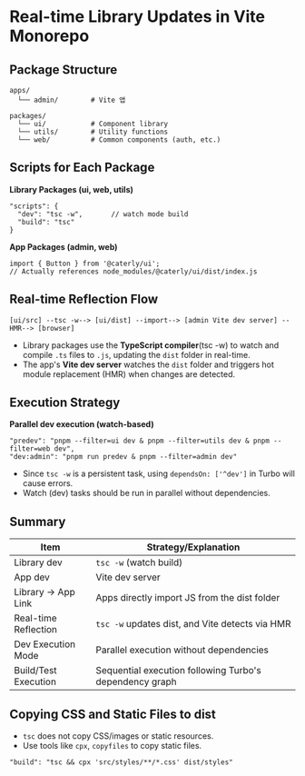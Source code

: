# Real-time Library Updates in Vite Monorepo

## Package Structure

```
apps/
  └── admin/        # Vite 앱

packages/
  └── ui/           # Component library
  └── utils/        # Utility functions
  └── web/          # Common components (auth, etc.)

```

## Scripts for Each Package

**Library Packages (ui, web, utils)**

```
"scripts": {
  "dev": "tsc -w",       // watch mode build
  "build": "tsc"
}
```

**App Packages (admin, web)**

```
import { Button } from '@caterly/ui';
// Actually references node_modules/@caterly/ui/dist/index.js
```

## Real-time Reflection Flow

`[ui/src] --tsc -w--> [ui/dist] --import--> [admin Vite dev server] --HMR--> [browser]`

- Library packages use the **TypeScript compiler**(tsc -w) to watch and compile `.ts` files to `.js`, updating the `dist` folder in real-time.
- The app's **Vite dev server** watches the `dist` folder and triggers hot module replacement (HMR) when changes are detected.

## Execution Strategy

**Parallel dev execution (watch-based)**

```
"predev": "pnpm --filter=ui dev & pnpm --filter=utils dev & pnpm --filter=web dev",
"dev:admin": "pnpm run predev & pnpm --filter=admin dev"
```

- Since `tsc -w` is a persistent task, using `dependsOn: ['^dev']` in Turbo will cause errors.
- Watch (dev) tasks should be run in parallel without dependencies.

## Summary

| Item                 | Strategy/Explanation                                    |
| -------------------- | ------------------------------------------------------- |
| Library dev          | `tsc -w` (watch build)                                  |
| App dev              | Vite dev server                                         |
| Library → App Link   | Apps directly import JS from the dist folder            |
| Real-time Reflection | `tsc -w` updates dist, and Vite detects via HMR         |
| Dev Execution Mode   | Parallel execution without dependencies                 |
| Build/Test Execution | Sequential execution following Turbo's dependency graph |

## Copying CSS and Static Files to dist

- `tsc` does not copy CSS/images or static resources.
- Use tools like `cpx`, `copyfiles` to copy static files.

```
"build": "tsc && cpx 'src/styles/**/*.css' dist/styles"
```

